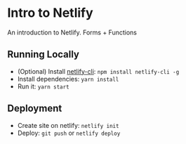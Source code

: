 # Intro to Netlify
An introduction to Netlify. Forms + Functions

## Running Locally
- (Optional) Install [netlify-cli](https://www.netlify.com/docs/cli/): ```npm install netlify-cli -g```
- Install dependencies: ```yarn install```
- Run it: ```yarn start```

## Deployment
- Create site on netlify: ```netlify init```
- Deploy: ```git push``` or ```netlify deploy```